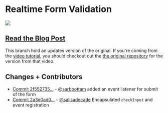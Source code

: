 # Realtime Form Validation

![](https://bitsofco.de/content/images/2016/06/Realtime_Validation2.gif)

## [Read the Blog Post](https://bitsofco.de/realtime-form-validation/#comment-2754183495)

This branch hold an updates version of the original. If you're coming from the [video tutorial](https://youtu.be/m4Fru330HqQ), you should checkout out the [the original repository](https://github.com/ireade/form-validation-realtime/tree/original) for the version from that video. 

## Changes + Contributors

- [Commit 2f552735...](https://github.com/ireade/form-validation-realtime/commit/2f552735aee98e22d453fc0e22f30b479e4d9f0a) - [@sarbbottam](https://github.com/sarbbottam) added an event listener for submit of the form
- [Commit 2a3e0ad0...](https://github.com/ireade/form-validation-realtime/commit/2a3e0ad0d3bd882aecf619ddb4985b608ec5391a) - [@salisadecade](https://github.com/salisadecade) Encapsulated `checkInput` and event registration
